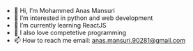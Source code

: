 - 👋 Hi, I’m Mohammed Anas Mansuri
- 👀 I’m interested in python and web development
- 🌱 I’m currently learning ReactJS
- 💞️ I also love competetive programming
- 📫 How to reach me email: anas.mansuri.90281@gmail.com


